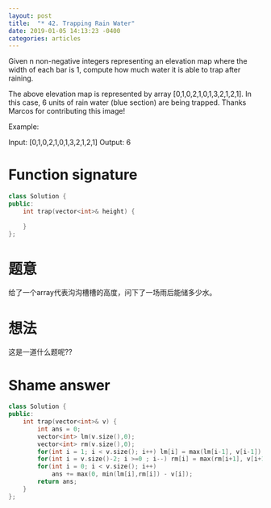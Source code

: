 ```yaml
---
layout: post
title:  "* 42. Trapping Rain Water"
date: 2019-01-05 14:13:23 -0400
categories: articles
---
```

Given n non-negative integers representing an elevation map where the width of each bar is 1, compute how much water it is able to trap after raining.

The above elevation map is represented by array [0,1,0,2,1,0,1,3,2,1,2,1]. In this case, 6 units of rain water (blue section) are being trapped. Thanks Marcos for contributing this image!

Example:

Input: [0,1,0,2,1,0,1,3,2,1,2,1]
Output: 6

# Function signature
```c++
class Solution {
public:
    int trap(vector<int>& height) {
        
    }
};
```
# 题意
给了一个array代表沟沟槽槽的高度，问下了一场雨后能储多少水。
# 想法
这是一道什么题呢??

# Shame answer
```c++
class Solution {
public:
    int trap(vector<int>& v) {
        int ans = 0;
        vector<int> lm(v.size(),0);
        vector<int> rm(v.size(),0);
        for(int i = 1; i < v.size(); i++) lm[i] = max(lm[i-1], v[i-1]);
        for(int i = v.size()-2; i >=0 ; i--) rm[i] = max(rm[i+1], v[i+1]);
        for(int i = 0; i < v.size(); i++)
            ans += max(0, min(lm[i],rm[i]) - v[i]);
        return ans;
    }
};
```